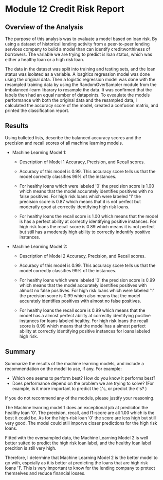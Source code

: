 # Module 12 Credit Risk Report 

## Overview of the Analysis



The purpose of this analysis was to evaluate a model based on loan risk. By using a dataset of historical lending activity from a peer-to-peer lending services company to build a model than can identify creditworthiness of borrowers. The variable we are trying to predict is loan status, which was either a healthy loan or a high risk loan. 

The data in the dataset was split into training and testing sets, and the loan status was isolated as a variable. A losgitics regression model was done using the original data. Then a logistic regression model was done with the resampled training data by using the RandomOverSampler module from the imbalanced-learn libarary to resample the data. It was confirmed that the labels then had an equal number of datapoints. To eveaulate the models performance with both the original data and the resampled data, I calculated the accuracy score of the model, created a confusion matrix, and printed the classification report.



## Results

Using bulleted lists, describe the balanced accuracy scores and the precision and recall scores of all machine learning models.

* Machine Learning Model 1:
  * Description of Model 1 Accuracy, Precision, and Recall scores.
  
   * Accuracy of this model is 0.99. This accuracy score tells us that the model correctly classifies 99% of the instances.
   * For healthy loans which were labeled '0' the precision score is 1.00 which means that the model accurately identifies positives with no false positives. For high risk loans which were labeled '1' the precision score is 0.87 which means that it is not perfect but moderatly good at correctly identifying high risk loans.
   * For healthy loans the recall score is 1.00 which means that the model is has a perfect ability at correctly identifying positive instances. For high risk loans the recall score is 0.89 which means it is not perfect but still has a moderatly high ability to correctly indentify positive instances.

  
* Machine Learning Model 2:
  * Description of Model 2 Accuracy, Precision, and Recall scores.

  * Accuracy of this model is 0.99. This accuracy score tells us that the model correctly classifies 99% of the instances.
   * For healthy loans which were labeled '0' the precision score is 0.99 which means that the model accurately identifies positives with almost no false positives. For high risk loans which were labeled '1' the precision score is 0.99 which also means that the model accurately identifies positives with almost no false positives.
   * For healthy loans the recall score is 0.99  which means that the model has a almost perfect ability at correctly identifying positive instances for loans labeled healthy. For high risk loans the recall score is 0.99  which means that the model  has a almost perfect ability at correctly identifying positive instances for loans labeled high risk.
          
## Summary

Summarize the results of the machine learning models, and include a recommendation on the model to use, if any. For example:
* Which one seems to perform best? How do you know it performs best?
* Does performance depend on the problem we are trying to solve? (For example, is it more important to predict the `1`'s, or predict the `0`'s? )

If you do not recommend any of the models, please justify your reasoning.


 The Machine leanring model 1 does an exceptional job at prediciton the healthy loan '0'. The precision, recall, and f1-score are all 1.00 which is the best it could be. As for the high-risk loan '0' the score are less high but still very good. The model could still imporve closer predictions for the high risk loans.
 
 Fitted with the oversampled data, the Machine Learning Model 2 is well better suited to predict the high risk loan label, and the healthy loan label precition is still very high.
 
 Therefore, I determine that Machine Learning Model 2 is the better model to go with, espcially as it is better at predicting the loans that are high risk loans '1'. This is very important to know for the lending company to protect themselves and reduce financial losses.
